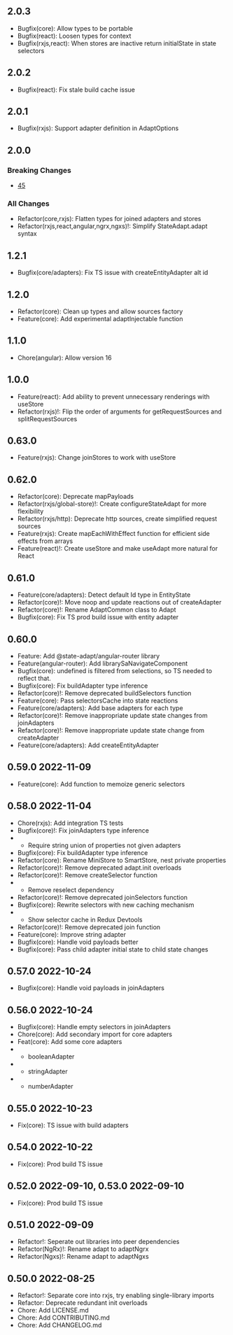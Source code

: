 ## 2.0.3

- Bugfix(core): Allow types to be portable
- Bugfix(react): Loosen types for context
- Bugfix(rxjs,react): When stores are inactive return initialState in state selectors

## 2.0.2

- Bugfix(react): Fix stale build cache issue

## 2.0.1

- Bugfix(rxjs): Support adapter definition in AdaptOptions

## 2.0.0

### Breaking Changes

- [45](https://github.com/state-adapt/state-adapt/issues/45)

### All Changes

- Refactor(core,rxjs): Flatten types for joined adapters and stores
- Refactor(rxjs,react,angular,ngrx,ngxs)!: Simplify StateAdapt.adapt syntax

## 1.2.1

- Bugfix(core/adapters): Fix TS issue with createEntityAdapter alt id

## 1.2.0

- Refactor(core): Clean up types and allow sources factory
- Feature(core): Add experimental adaptInjectable function

## 1.1.0

- Chore(angular): Allow version 16

## 1.0.0

- Feature(react): Add ability to prevent unnecessary renderings with useStore
- Refactor(rxjs)!: Flip the order of arguments for getRequestSources and splitRequestSources

## 0.63.0

- Feature(rxjs): Change joinStores to work with useStore

## 0.62.0

- Refactor(core): Deprecate mapPayloads
- Refactor(rxjs/global-store)!: Create configureStateAdapt for more flexibility
- Refactor(rxjs/http): Deprecate http sources, create simplified request sources
- Feature(rxjs): Create mapEachWithEffect function for efficient side effects from arrays
- Feature(react)!: Create useStore and make useAdapt more natural for React

## 0.61.0

- Feature(core/adapters): Detect default Id type in EntityState
- Refactor(core)!: Move noop and update reactions out of createAdapter
- Refactor(core)!: Rename AdaptCommon class to Adapt
- Bugfix(core): Fix TS prod build issue with entity adapter

## 0.60.0

- Feature: Add @state-adapt/angular-router library
- Feature(angular-router): Add librarySaNavigateComponent
- Bugfix(core): undefined is filtered from selections, so TS needed to reflect that.
- Bugfix(core): Fix buildAdapter type inference
- Refactor(core)!: Remove deprecated buildSelectors function
- Feature(core): Pass selectorsCache into state reactions
- Feature(core/adapters): Add base adapters for each type
- Refactor(core)!: Remove inappropriate update state changes from joinAdapters
- Refactor(core)!: Remove inappropriate update state change from createAdapter
- Feature(core/adapters): Add createEntityAdapter

## 0.59.0 2022-11-09

- Feature(core): Add function to memoize generic selectors

## 0.58.0 2022-11-04

- Chore(rxjs): Add integration TS tests
- Bugfix(core)!: Fix joinAdapters type inference
- - Require string union of properties not given adapters
- Bugfix(core): Fix buildAdapter type inference
- Refactor(core): Rename MiniStore to SmartStore, nest private properties
- Refactor(core)!: Remove deprecated adapt.init overloads
- Refactor(core)!: Remove createSelector function
- - Remove reselect dependency
- Refactor(core)!: Remove deprecated joinSelectors function
- Bugfix(core): Rewrite selectors with new caching mechanism
- - Show selector cache in Redux Devtools
- Refactor(core)!: Remove deprecated join function
- Feature(core): Improve string adapter
- Bugfix(core): Handle void payloads better
- Bugfix(core): Pass child adapter initial state to child state changes

## 0.57.0 2022-10-24

- Bugfix(core): Handle void payloads in joinAdapters

## 0.56.0 2022-10-24

- Bugfix(core): Handle empty selectors in joinAdapters
- Chore(core): Add secondary import for core adapters
- Feat(core): Add some core adapters
- - booleanAdapter
- - stringAdapter
- - numberAdapter

## 0.55.0 2022-10-23

- Fix(core): TS issue with build adapters

## 0.54.0 2022-10-22

- Fix(core): Prod build TS issue

## 0.52.0 2022-09-10, 0.53.0 2022-09-10

- Fix(core): Prod build TS issue

## 0.51.0 2022-09-09

- Refactor!: Seperate out libraries into peer dependencies
- Refactor(NgRx)!: Rename adapt to adaptNgrx
- Refactor(Ngxs)!: Rename adapt to adaptNgxs

## 0.50.0 2022-08-25

- Refactor!: Separate core into rxjs, try enabling single-library imports
- Refactor: Deprecate redundant init overloads
- Chore: Add LICENSE.md
- Chore: Add CONTRIBUTING.md
- Chore: Add CHANGELOG.md
